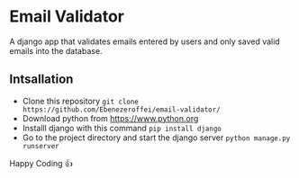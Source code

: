 # Email Validator
A django app that validates emails entered by users and only saved valid emails into the database.

## Intsallation
* Clone this repository `git clone https://github.com/Ebenezeroffei/email-validator/`
* Download python from https://www.python.org
* Installl django with this command `pip install django`
* Go to the project directory and start the django server `python manage.py runserver`

Happy Coding :thumbsup:
